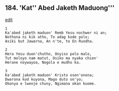 
## 184.  'Kat'' Abed Jaketh Maduong'''
[edit](https://docs.google.com/document/d/1dGPmXHDo9gmIVtXy3%2DkMD9%2DfyUonsvcS/edit?mode=html)



    1
    Ka'abed jaketh maduon' Remb Yesu nochwer ni an;
    Nothona ni kik atho, To adag kode polo;
    Asiki but Jawarna, An n'te, to En Ruodha.

    2
    Hera Yesu duon'chutho, Onyiso polo malo,
    Tut moloyo nam matut, Osiko ma nyaka chien'
    Herane noywayoa, Nogola e mudho ka.

    3
    Ka'abed jaketh maduon' Kristo osen'onona;
    Dwarona kod kuyona, Mago duto on'yo;
    Okonya e lwenje chuny, Ngimana okan kuome.

